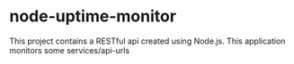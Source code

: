 # node-uptime-monitor
This project contains a RESTful api created using Node.js.  This application monitors some services/api-urls
